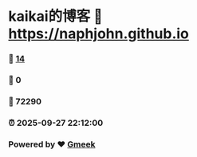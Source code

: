 # kaikai的博客 :link: https://naphjohn.github.io 
### :page_facing_up: [14](https://naphjohn.github.io/tag.html) 
### :speech_balloon: 0 
### :hibiscus: 72290 
### :alarm_clock: 2025-09-27 22:12:00 
### Powered by :heart: [Gmeek](https://github.com/Meekdai/Gmeek)
